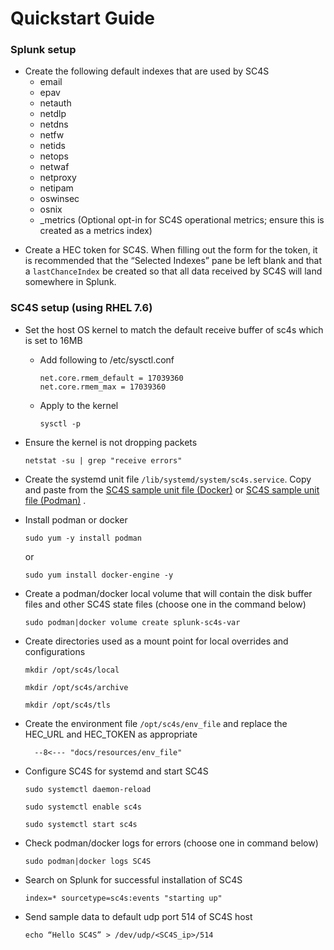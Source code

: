 # Quickstart Guide

### Splunk setup
- Create the following default indexes that are used by SC4S
    * email
    * epav
    * netauth
    * netdlp
    * netdns
    * netfw
    * netids
    * netops
    * netwaf
    * netproxy
    * netipam
    * oswinsec
    * osnix
    * _metrics (Optional opt-in for SC4S operational metrics; ensure this is created as a metrics index)

 * Create a HEC token for SC4S. When filling out the form for the token, it is recommended that the “Selected Indexes” pane be left blank and that a
 `lastChanceIndex` be created so that all data received by SC4S will land somewhere in Splunk.

### SC4S setup (using RHEL 7.6)
* Set the host OS kernel to match the default receive buffer of sc4s which is set to 16MB
    * Add following to /etc/sysctl.conf
    
         ```
         net.core.rmem_default = 17039360
         net.core.rmem_max = 17039360
         ```
      
    * Apply to the kernel
    
         ```
         sysctl -p
         ```
        
* Ensure the kernel is not dropping packets

    ```
    netstat -su | grep "receive errors"
    ```

* Create the systemd unit file `/lib/systemd/system/sc4s.service`. Copy and paste from the
[SC4S sample unit file (Docker)](docker-systemd-general.md#unit-file) or [SC4S sample unit file (Podman)](podman-systemd-general.md#unit-file) .

* Install podman or docker 

    ```
    sudo yum -y install podman
    ```
    or
    ```
    sudo yum install docker-engine -y
    ```

* Create a podman/docker local volume that will contain the disk buffer files and other SC4S state files
(choose one in the command below)

    ```
    sudo podman|docker volume create splunk-sc4s-var
    ```
  
* Create directories used as a mount point for local overrides and configurations

    ```mkdir /opt/sc4s/local```

    ```mkdir /opt/sc4s/archive```

    ```mkdir /opt/sc4s/tls```
  
* Create the environment file `/opt/sc4s/env_file` and replace the HEC_URL and HEC_TOKEN as appropriate

    ```
      --8<--- "docs/resources/env_file"
    ```
  
* Configure SC4S for systemd and start SC4S

    ```sudo systemctl daemon-reload ```

    ```sudo systemctl enable sc4s```

    ```sudo systemctl start sc4s```

  
* Check podman/docker logs for errors (choose one in command below)

    ```
    sudo podman|docker logs SC4S
    ```
  
* Search on Splunk for successful installation of SC4S

    ```
    index=* sourcetype=sc4s:events "starting up"
    ```
  
* Send sample data to default udp port 514 of SC4S host

    ```
    echo “Hello SC4S” > /dev/udp/<SC4S_ip>/514
    ```
